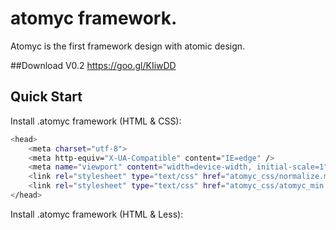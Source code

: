 # atomyc framework.
Atomyc is the first framework design with atomic design.

##Download V0.2
https://goo.gl/KIiwDD

## Quick Start
Install .atomyc framework (HTML & CSS):

```bash
<head>
	<meta charset="utf-8">
	<meta http-equiv="X-UA-Compatible" content="IE=edge" />
	<meta name="viewport" content="width=device-width, initial-scale=1" />
	<link rel="stylesheet" type="text/css" href="atomyc_css/normalize.min.css" media="screen" />
	<link rel="stylesheet" type="text/css" href="atomyc_css/atomyc_min.css" media="screen" />
</head>
```

Install .atomyc framework (HTML & Less):
